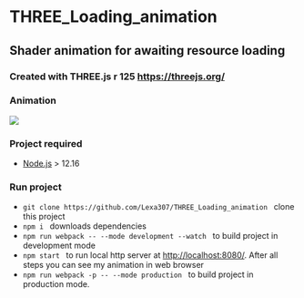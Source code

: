 # THREE_Loading_animation
## Shader animation for awaiting resource loading 
### Created with THREE.js r 125 https://threejs.org/
### Animation
![](https://i.imgur.com/2L4zyho.gif)
### Project required
 - [Node.js](https://nodejs.org/en/) > 12.16
### Run project
 - ```git clone https://github.com/Lexa307/THREE_Loading_animation ``` clone this project
 - ```npm i ``` downloads dependencies 
 - ```npm run webpack -- --mode development --watch ``` to build project in development mode
 - ```npm start ``` to run local http server at [http://localhost:8080/](http://localhost:8080/). After all steps you can see my animation in web browser
 - ```npm run webpack -p -- --mode production ``` to build project in production mode.
